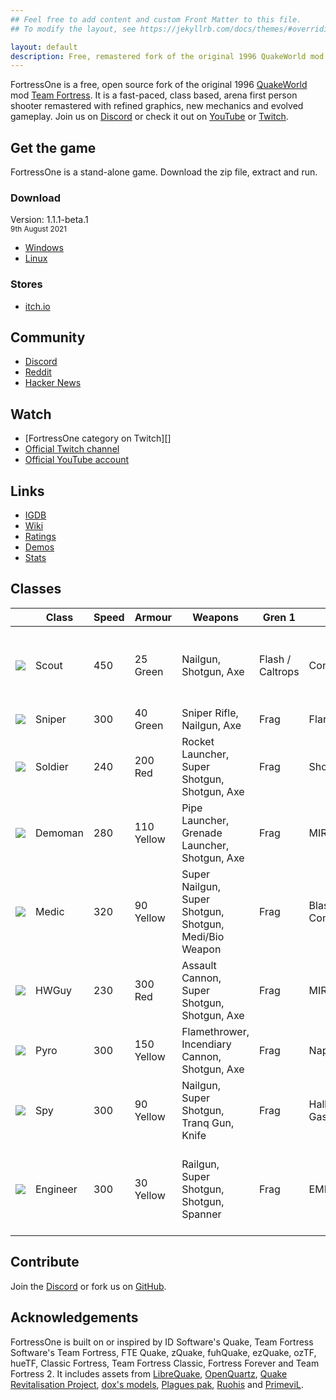 ```yaml
---
## Feel free to add content and custom Front Matter to this file.
## To modify the layout, see https://jekyllrb.com/docs/themes/#overriding-theme-defaults

layout: default
description: Free, remastered fork of the original 1996 QuakeWorld mod Team Fortress
---
```


FortressOne is a free, open source fork of the original 1996 [QuakeWorld][] mod
[Team Fortress][]. It is a fast-paced, class based, arena first person shooter
remastered with refined graphics, new mechanics and evolved gameplay. Join us
on [Discord][] or check it out on [YouTube][] or [Twitch][].


## Get the game

FortressOne is a stand-alone game. Download the zip file, extract and run.


### Download

Version: 1.1.1-beta.1<br>
<small>9th August 2021</small>

- [Windows](https://github.com/FortressOne/fte-config/releases/download/1.1.1-beta.1/fortressone-fte-windows-1.1.1-beta.1-portable.zip)
- [Linux](https://github.com/FortressOne/fte-config/releases/download/1.1.1-beta.1/fortressone-fte-linux-1.1.1-beta.1-portable.zip)


### Stores

- [itch.io](https://drzel.itch.io/fortressone)


## Community

- [Discord][]<br>
- [Reddit](https://www.reddit.com/r/FortressOne)<br>
- [Hacker News](https://news.ycombinator.com/item?id=22777321)<br>


## Watch

- [FortressOne category on Twitch][]
- [Official Twitch channel](https://www.twitch.tv/fortressone)<br>
- [Official YouTube account](https://www.youtube.com/channel/UCgYzKaEyTNoVfRLwlpfKzFQ)<br>


## Links

- [IGDB](https://www.igdb.com/games/fortressone)
- [Wiki](https://github.com/FortressOne/fortressone.github.io/wiki)<br>
- [Ratings](https://ratings.fortressone.org)<br>
- [Demos](https://demos.fortressone.org)<br>
- [Stats](http://fortressone-stats.s3-website-ap-southeast-2.amazonaws.com/)


## Classes

<table>
    <thead>
        <tr>
            <th></th>
            <th>Class</th>
            <th>Speed</th>
            <th>Armour</th>
            <th>Weapons</th>
            <th>Gren 1</th>
            <th>Gren 2</th>
            <th>Special</th>
        </tr>
    </thead>
    <tbody>
        <tr>
            <td><img src="https://raw.githubusercontent.com/FortressOne/qwtf-discord-bot/master/emoji/blue_scout.png" /></td>
            <td>Scout</td>
            <td>450</td>
            <td>25 Green</td>
            <td>Nailgun, Shotgun, Axe</td>
            <td>Flash / Caltrops</td>
            <td>Concussion</td>
            <td>Dash, Scanner, Undisguise enemy, Disarm Detpack</td>
        </tr>
        <tr>
            <td><img src="https://raw.githubusercontent.com/FortressOne/qwtf-discord-bot/master/emoji/blue_sniper.png" /></td>
            <td>Sniper</td>
            <td>300</td>
            <td>40 Green</td>
            <td>Sniper Rifle, Nailgun, Axe</td>
            <td>Frag</td>
            <td>Flare</td>
            <td>Zoom</td>
        </tr>
        <tr>
            <td><img src="https://raw.githubusercontent.com/FortressOne/qwtf-discord-bot/master/emoji/blue_soldier.png" /></td>
            <td>Soldier</td>
            <td>240</td>
            <td>200 Red</td>
            <td>Rocket Launcher, Super Shotgun, Shotgun, Axe</td>
            <td>Frag</td>
            <td>Shock / Nail</td>
            <td>None</td>
        </tr>
        <tr>
            <td><img src="https://raw.githubusercontent.com/FortressOne/qwtf-discord-bot/master/emoji/blue_demoman.png" /></td>
            <td>Demoman</td>
            <td>280</td>
            <td>110 Yellow</td>
            <td>Pipe Launcher, Grenade Launcher, Shotgun, Axe</td>
            <td>Frag</td>
            <td>MIRV</td>
            <td>Detpipe, Detpack</td>
        </tr>
        <tr>
            <td><img src="https://raw.githubusercontent.com/FortressOne/qwtf-discord-bot/master/emoji/blue_medic.png" /></td>
            <td>Medic</td>
            <td>320</td>
            <td>90 Yellow</td>
            <td>Super Nailgun, Super Shotgun, Shotgun, Medi/Bio Weapon</td>
            <td>Frag</td>
            <td>Blast / Concussion</td>
            <td>Healing Aura, Concussion Immunity</td>
        </tr>
        <tr>
            <td><img src="https://raw.githubusercontent.com/FortressOne/qwtf-discord-bot/master/emoji/blue_hwguy.png" /></td>
            <td>HWGuy</td>
            <td>230</td>
            <td>300 Red</td>
            <td>Assault Cannon, Super Shotgun, Shotgun, Axe</td>
            <td>Frag</td>
            <td>MIRV</td>
            <td>Cannon Lock, Extra Mass</td>
        </tr>
        <tr>
            <td><img src="https://raw.githubusercontent.com/FortressOne/qwtf-discord-bot/master/emoji/blue_pyro.png" /></td>
            <td>Pyro</td>
            <td>300</td>
            <td>150 Yellow</td>
            <td>Flamethrower, Incendiary Cannon, Shotgun, Axe</td>
            <td>Frag</td>
            <td>Napalm</td>
            <td>Airblast</td>
        </tr>
        <tr>
            <td><img src="https://raw.githubusercontent.com/FortressOne/qwtf-discord-bot/master/emoji/blue_spy.png" /></td>
            <td>Spy</td>
            <td>300</td>
            <td>90 Yellow</td>
            <td>Nailgun, Super Shotgun, Tranq Gun, Knife</td>
            <td>Frag</td>
            <td>Hallucinogenic Gas</td>
            <td>Disguise, Feign, Undisguise enemy</td>
        </tr>
        <tr>
            <td><img src="https://raw.githubusercontent.com/FortressOne/qwtf-discord-bot/master/emoji/blue_engineer.png" /></td>
            <td>Engineer</td>
            <td>300</td>
            <td>30 Yellow</td>
            <td>Railgun, Super Shotgun, Shotgun, Spanner</td>
            <td>Frag</td>
            <td>EMP</td>
            <td>Build Sentry Gun, Build Dispenser, Dismantle Enemy Buildings</td>
        </tr>
    </tbody>
</table>


## Contribute

Join the [Discord][] or fork us on [GitHub][].


## Acknowledgements

FortressOne is built on or inspired by ID Software's Quake, Team Fortress
Software's Team Fortress, FTE Quake, zQuake, fuhQuake, ezQuake, ozTF, hueTF,
Classic Fortress, Team Fortress Classic, Fortress Forever and Team Fortress 2.
It includes assets from [LibreQuake][], [OpenQuartz][], [Quake Revitalisation
Project][], [dox's models][], [Plagues pak][], [Ruohis][] and [PrimeviL][].


[Classic Fortress]:                  http://classicfortress.net/
[Discord]:                           https://discord.fortressone.org
[FortressOne Discord]:               https://discord.fortressone.org
[FortressOne Server for Linux]:      https://github.com/FortressOne/linux-server-installer/releases/latest
[FortressOne for Linux installer]:   https://github.com/FortressOne/linux-installer/releases/latest
[FortressOne for Windows installer]: https://github.com/FortressOne/windows-installer/releases/latest
[FortressOne mod]:                   https://github.com/FortressOne/server-qwprogs
[GitHub]:                            https://github.com/FortressOne
[LibreQuake]:                        https://github.com/MissLav/LibreQuake
[Lutris]:                            https://lutris.net/games/fortressone/
[MegaTF]:                            https://github.com/alissa0/MegaTFCE
[OpenQuartz]:                        http://openquartz.sourceforge.net/index.html
[Plagues pak]:                       http://members.optusnet.com.au/~plaguespak/
[PrimeviL]:                          https://gfx.quakeworld.nu/user/148/primevil/
[QWTF NA Discord]:                   http://discord.megateamfortress.com
[QWTF.RU Discord]:                   https://discord.gg/FVuG7br
[Quadclub Brasil Discord]:           https://discord.gg/Ew3NY2Z
[Quake Revitalisation Project]:      https://qrp.quakeone.com/
[QuakeWorld]:                        https://www.idsoftware.com/en-gb##section-games
[Quake]:                             https://www.idsoftware.com/en-gb##section-games
[Ruohis]:                            https://web.archive.org/web/20131029220657/http://ruohis.com/home.htm
[TF2003]:                            https://github.com/angeld29/TF2003-qvm
[Team Fortress]:                     https://web.archive.org/web/20131005123834/http://www.planetfortress.com/teamfortress/
[Twitch]:                            https://www.twitch.tv/directory/game/FortressOne
[YouTube]:                           https://www.youtube.com/channel/UCgYzKaEyTNoVfRLwlpfKzFQ
[dox's models]:                      https://www.quaddicted.com/webarchive/www.planetfortress.com/tfdone_easy/dox/index.html
[ezQuake]:                           https://ezquake.github.io/
[hueTF]:                             https://github.com/gmtandi/huetf
[itch.io]:                           https://drzel.itch.io/fortressone
[raise an issue]:                    https://github.com/FortressOne/linux-installer/issues/new
